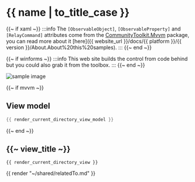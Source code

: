<!--
To get help on editing this file, see https://github.com/beto-rodriguez/LiveCharts2/blob/dev/docs/readme.md
content is normally pulled from the examples in the repository.
-->

# {{ name | to_title_case }}

{{~ if xaml ~}}
:::info
The `[ObservableObject]`, `[ObservableProperty]` and `[RelayCommand]` attributes come from the 
[CommunityToolkit.Mvvm](https://www.nuget.org/packages/CommunityToolkit.Mvvm/) package, you can read more about it 
[here]({{ website_url }}/docs/{{ platform }}/{{ version }}/About.About%20this%20samples).
:::
{{~ end ~}}


{{~ if winforms ~}}
:::info
This web site builds the control from code behind but you could also grab it from the toolbox.
:::
{{~ end ~}}

<div class="text-center sample-img">
    <img src="https://raw.githubusercontent.com/beto-rodriguez/LiveCharts2/dev/docs/{{ unique_name }}/all.png" alt="sample image" />
</div>

{{~ if mvvm ~}}
## View model

```csharp
{{ render_current_directory_view_model }}
```
{{~ end ~}}

## {{~ view_title ~}}

```
{{ render_current_directory_view }}
```

{{ render "~/shared/relatedTo.md" }}
